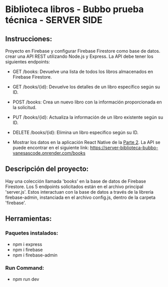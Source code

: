 # Biblioteca libros - Bubbo prueba técnica - SERVER SIDE

## Instrucciones:

Proyecto en Firebase y configurar Firebase Firestore como base de datos. crear una API REST utilizando Node.js y Express. La API debe tener los siguientes endpoints:

- GET /books: Devuelve una lista de todos los libros almacenados en Firebase Firestore.
- GET /books/{id}: Devuelve los detalles de un libro específico según su ID.
- POST /books: Crea un nuevo libro con la información proporcionada en la solicitud.
- PUT /books/{id}: Actualiza la información de un libro existente según su ID.
- DELETE /books/{id}: Elimina un libro específico según su ID.

- Mostrar los datos en la aplicación React Native de la [Parte 2](https://github.com/vanesascode/bubbo-client). La API se puede encontrar en el siguiente link: https://server-biblioteca-bubbo-vanesascode.onrender.com/books

## Descripción del proyecto:

Hay una colección llamada 'books' en la base de datos de Firebase Firestore. Los 5 endpoints solicitados están en el archivo principal 'server.js'. Estos interactuan con la base de datos a través de la librería firebase-admin, instanciada en el archivo config.js, dentro de la carpeta 'firebase'.

## Herramientas:

### Paquetes instalados:

- npm i express
- npm i firebase
- npm i firebase-admin

### Run Command:

- npm run dev
